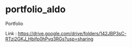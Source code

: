 # portfolio_aldo
Portfolio

Link : https://drive.google.com/drive/folders/142JBP3sC-RTzj2GKJ_Hbifp0hPvq3RGs?usp=sharing
